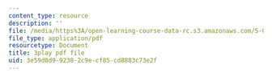 ```yaml
---
content_type: resource
description: ''
file: /media/https%3A/open-learning-course-data-rc.s3.amazonaws.com/5-08j-biological-chemistry-ii-spring-2016/3e59d0d992382c9ecf85cd8883c73e2f_D9QJ44zENbU.pdf
file_type: application/pdf
resourcetype: Document
title: 3play pdf file
uid: 3e59d0d9-9238-2c9e-cf85-cd8883c73e2f
---
```

